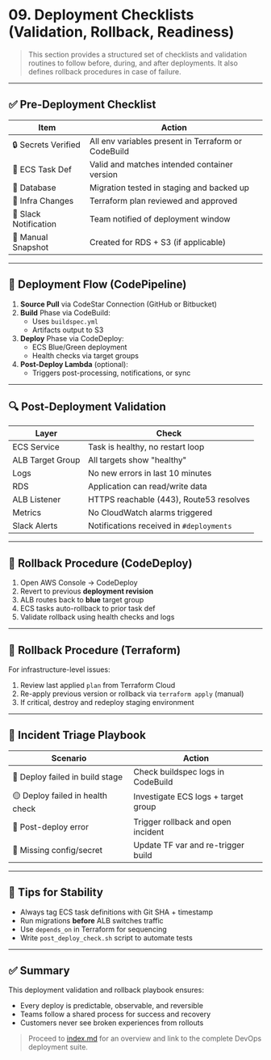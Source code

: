 # 09. Deployment Checklists (Validation, Rollback, Readiness)

> This section provides a structured set of checklists and validation routines to follow before, during, and after deployments. It also defines rollback procedures in case of failure.

---

## ✅ Pre-Deployment Checklist

| Item | Action |
|------|--------|
| 🔒 Secrets Verified | All env variables present in Terraform or CodeBuild |
| 🔁 ECS Task Def | Valid and matches intended container version |
| 🧪 Database | Migration tested in staging and backed up |
| 🧱 Infra Changes | Terraform plan reviewed and approved |
| 🔔 Slack Notification | Team notified of deployment window |
| 💾 Manual Snapshot | Created for RDS + S3 (if applicable) |

---

## 🚀 Deployment Flow (CodePipeline)

1. **Source Pull** via CodeStar Connection (GitHub or Bitbucket)
2. **Build** Phase via CodeBuild:
   - Uses `buildspec.yml`
   - Artifacts output to S3
3. **Deploy** Phase via CodeDeploy:
   - ECS Blue/Green deployment
   - Health checks via target groups
4. **Post-Deploy Lambda** (optional):
   - Triggers post-processing, notifications, or sync

---

## 🔍 Post-Deployment Validation

| Layer        | Check |
|--------------|-------|
| ECS Service  | Task is healthy, no restart loop |
| ALB Target Group | All targets show "healthy" |
| Logs         | No new errors in last 10 minutes |
| RDS          | Application can read/write data |
| ALB Listener | HTTPS reachable (443), Route53 resolves |
| Metrics      | No CloudWatch alarms triggered |
| Slack Alerts | Notifications received in `#deployments` |

---

## 🔁 Rollback Procedure (CodeDeploy)

1. Open AWS Console → CodeDeploy
2. Revert to previous **deployment revision**
3. ALB routes back to **blue** target group
4. ECS tasks auto-rollback to prior task def
5. Validate rollback using health checks and logs

---

## 🔁 Rollback Procedure (Terraform)

For infrastructure-level issues:

1. Review last applied `plan` from Terraform Cloud
2. Re-apply previous version or rollback via `terraform apply` (manual)
3. If critical, destroy and redeploy staging environment

---

## 🧠 Incident Triage Playbook

| Scenario | Action |
|----------|--------|
| 🚫 Deploy failed in build stage | Check buildspec logs in CodeBuild |
| 🟡 Deploy failed in health check | Investigate ECS logs + target group |
| 🔴 Post-deploy error | Trigger rollback and open incident |
| 🧩 Missing config/secret | Update TF var and re-trigger build |

---

## 📝 Tips for Stability

- Always tag ECS task definitions with Git SHA + timestamp
- Run migrations **before** ALB switches traffic
- Use `depends_on` in Terraform for sequencing
- Write `post_deploy_check.sh` script to automate tests

---

## ✅ Summary

This deployment validation and rollback playbook ensures:

- Every deploy is predictable, observable, and reversible
- Teams follow a shared process for success and recovery
- Customers never see broken experiences from rollouts

> Proceed to [index.md](./index.md) for an overview and link to the complete DevOps deployment suite.
